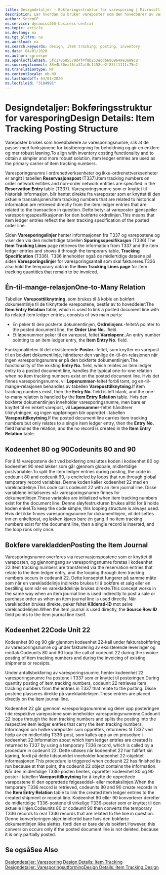 ```yaml
---
title: Designdetaljer – Bokføringsstruktur for varesporing | Microsoft-dokumentasjon
description: Lær hvordan du bruker vareposter som den hovedbærer av varesporingsnumre.
author: SorenGP
ms.service: dynamics365-business-central
ms.topic: article
ms.devlang: na
ms.tgt_pltfrm: na
ms.workload: na
ms.search.keywords: design, item tracking, posting, inventory
ms.date: 04/01/2020
ms.author: sgroespe
ms.openlocfilehash: 5fc178585579d4f4f8b253ecdb696964993e09c8
ms.sourcegitcommit: 88e4b30eaf6fa32af0c1452ce2f85ff1111c75e2
ms.translationtype: HT
ms.contentlocale: nb-NO
ms.lasthandoff: 04/01/2020
ms.locfileid: "3184991"
---
```

# <a name="design-details-item-tracking-posting-structure"></a><span data-ttu-id="b515d-103">Designdetaljer: Bokføringsstruktur for varesporing</span><span class="sxs-lookup"><span data-stu-id="b515d-103">Design Details: Item Tracking Posting Structure</span></span>
<span data-ttu-id="b515d-104">Vareposter brukes som hovedbærere av varesporingsnumre, slik at de passer med funksjonene for kostberegning for beholdning og gir en enklere og mer robust løsning.</span><span class="sxs-lookup"><span data-stu-id="b515d-104">To align with inventory costing functionality and to obtain a simpler and more robust solution, item ledger entries are used as the primary carrier of item tracking numbers.</span></span>  
  
<span data-ttu-id="b515d-105">Varesporingsnumre i ordrenettverksenheter og ikke-ordrenettverksenheter er angitt i tabellen **Reservasjonspost** (T337).</span><span class="sxs-lookup"><span data-stu-id="b515d-105">Item tracking numbers on order network entities and non-order network entities are specified in the **Reservation Entry** table (T337).</span></span> <span data-ttu-id="b515d-106">Varesporingsnumre som er knyttet til historisk informasjon, blir hentet direkte fra vareposter som er knyttet til den aktuelle transaksjonen.</span><span class="sxs-lookup"><span data-stu-id="b515d-106">Item tracking numbers that are related to historical information are retrieved directly from the item ledger entries that are related to the transaction in question.</span></span> <span data-ttu-id="b515d-107">Dette betyr at vareposter gjenspeiler varesporingsspesifikasjonen for den bokførte ordrelinjen.</span><span class="sxs-lookup"><span data-stu-id="b515d-107">This means that item ledger entries reflect the item tracking specification of the posted order line.</span></span>  
  
<span data-ttu-id="b515d-108">Siden **Varesporingslinjer** henter informasjonen fra T337 og varepostene og viser den via den midlertidige tabellen **Sporingsspesifikasjon** (T336).</span><span class="sxs-lookup"><span data-stu-id="b515d-108">The **Item Tracking Lines** page retrieves the information from T337 and the item ledger entries and shows it through the temporary table, **Tracking Specification** (T336).</span></span> <span data-ttu-id="b515d-109">T336 inneholder også de midlertidige dataene på siden **Varesporingslinjer** for varesporingsantall som skal faktureres.</span><span class="sxs-lookup"><span data-stu-id="b515d-109">T336 also hold the temporary data in the **Item Tracking Lines page** for item tracking quantities that remain to be invoiced.</span></span>  
  
## <a name="one-to-many-relation"></a><span data-ttu-id="b515d-110">Én-til-mange-relasjon</span><span class="sxs-lookup"><span data-stu-id="b515d-110">One-to-Many Relation</span></span>  
<span data-ttu-id="b515d-111">Tabellen **Vareposttilknytning**, som brukes til å koble en bokført dokumentlinje til de tilknyttede varepostene, består av to hoveddeler:</span><span class="sxs-lookup"><span data-stu-id="b515d-111">The **Item Entry Relation** table, which is used to link a posted document line with its related item ledger entries, consists of two main parts:</span></span>  
  
* <span data-ttu-id="b515d-112">En peker til den posterte dokumentlinjen, **Ordrelinjenr.**-feltet</span><span class="sxs-lookup"><span data-stu-id="b515d-112">A pointer to the posted document line, the **Order Line No.**</span></span> <span data-ttu-id="b515d-113">.</span><span class="sxs-lookup"><span data-stu-id="b515d-113">field.</span></span>  
* <span data-ttu-id="b515d-114">Et løpenummer peker til en varepost, feltet **Vareløpenr.**.</span><span class="sxs-lookup"><span data-stu-id="b515d-114">An entry number pointing to an item ledger entry, the **Item Entry No.** field.</span></span>  
  
<span data-ttu-id="b515d-115">Funksjonaliteten til det eksisterende **Postnr.**-feltet, som knytter en varepost til en bokført dokumentlinje, håndterer den vanlige én-til-én-relasjonen når ingen varesporingsnumre er på den bokførte dokumentlinjen.</span><span class="sxs-lookup"><span data-stu-id="b515d-115">The functionality of the existing **Entry No.** field, which relates an item ledger entry to a posted document line, handles the typical one-to-one relation when no item tracking numbers exist on the posted document line.</span></span> <span data-ttu-id="b515d-116">Hvis det finnes varesporingsnumre, vil **Løpenummer**-feltet forbli tomt, og en-til-mange-relasjonen behandles av tabellen **Vareposttilknytning**.</span><span class="sxs-lookup"><span data-stu-id="b515d-116">If item tracking numbers exist, then the **Entry No.** field is left blank, and the one-to-many relation is handled by the **Item Entry Relation** table.</span></span> <span data-ttu-id="b515d-117">Hvis den bokførte dokumentlinjen inneholder varesporingsnumre, men bare er knyttet til en enkelt varepost, vil **Løpenummer**-feltet håndterer tilknytningen, og ingen oppføringen blir opprettet i tabellen **Vareposttilknytning**.</span><span class="sxs-lookup"><span data-stu-id="b515d-117">If the posted document line carries item tracking numbers but only relates to a single item ledger entry, then the **Entry No.** field handles the relation, and the no record is created in the **Item Entry Relation** table.</span></span>  
  
## <a name="codeunits-80-and-90"></a><span data-ttu-id="b515d-118">Kodeenhet 80 og 90</span><span class="sxs-lookup"><span data-stu-id="b515d-118">Codeunits 80 and 90</span></span>  
<span data-ttu-id="b515d-119">For å få varepostene delt ved bokføring omsluttes koden i kodeenhet 80 og kodeenhet 90 med løkker som går gjennom globale, midlertidige postvariabler.</span><span class="sxs-lookup"><span data-stu-id="b515d-119">To split the item ledger entries during posting, the code in codeunit 80 and codeunit 90, is encircled by loops that run through global temporary record variables.</span></span> <span data-ttu-id="b515d-120">Denne koden kaller kodeenhet 22 med en varekladdelinje.</span><span class="sxs-lookup"><span data-stu-id="b515d-120">This code calls codeunit 22 with an item journal line.</span></span> <span data-ttu-id="b515d-121">Disse variablene initialiseres når varesporingsnumre finnes for dokumentlinjen.</span><span class="sxs-lookup"><span data-stu-id="b515d-121">These variables are initialized when item tracking numbers exist for the document line.</span></span> <span data-ttu-id="b515d-122">Denne sløyfestrukturen brukes alltid for å holde koden enkel.</span><span class="sxs-lookup"><span data-stu-id="b515d-122">To keep the code simple, this looping structure is always used.</span></span> <span data-ttu-id="b515d-123">Hvis det ikke finnes varesporingsnumre for dokumentlinjen, vil det settes inn en enkeltpost, og løkken kjøres bare én gang.</span><span class="sxs-lookup"><span data-stu-id="b515d-123">If no item tracking numbers exist for the document line, then a single record is inserted, and the loop runs only once.</span></span>  
  
## <a name="posting-the-item-journal"></a><span data-ttu-id="b515d-124">Bokføre varekladden</span><span class="sxs-lookup"><span data-stu-id="b515d-124">Posting the Item Journal</span></span>  
<span data-ttu-id="b515d-125">Varesporingsnumre overføres via reservasjonspostene som er knyttet til vareposten, og gjennomgang av varesporingsnumre foretas i kodeenhet 22.</span><span class="sxs-lookup"><span data-stu-id="b515d-125">Item tracking numbers are transferred via the reservation entries that relate to the item ledger entry, and the looping through item tracking numbers occurs in codeunit 22.</span></span> <span data-ttu-id="b515d-126">Dette konseptet fungerer på samme måte som når en varekladdelinje indirekte brukes til å bokføre et salg eller en bestilling som når en varekladdelinje brukes direkte.</span><span class="sxs-lookup"><span data-stu-id="b515d-126">This concept works in the same way when an item journal line is used indirectly to post a sale or purchase order as when an item journal line is used directly.</span></span> <span data-ttu-id="b515d-127">Når varekladden brukes direkte, peker feltet **Kilderad-ID** mot selve varekladdelinjen.</span><span class="sxs-lookup"><span data-stu-id="b515d-127">When the item journal is used directly, the **Source Row ID** field points to the item journal line itself.</span></span>  
  
## <a name="code-unit-22"></a><span data-ttu-id="b515d-128">Kodeenhet 22</span><span class="sxs-lookup"><span data-stu-id="b515d-128">Code Unit 22</span></span>  
<span data-ttu-id="b515d-129">Kodeenhet 80 og 90 går gjennom kodeenhet 22-kall under fakturabokføring av varesporingsnumre og under fakturering av eksisterende leveringer og mottak.</span><span class="sxs-lookup"><span data-stu-id="b515d-129">Codeunits 80 and 90 loop the call of codeunit 22 during the invoice posting of item tracking numbers and during the invoicing of existing shipments or receipts.</span></span>  
  
<span data-ttu-id="b515d-130">Under antallsbokføring av varesporingsnumre, henter kodeenhet 22 varesporingsnumre fra postene i T337 som er knyttet til posteringen.</span><span class="sxs-lookup"><span data-stu-id="b515d-130">During quantity posting of item tracking numbers, codeunit 22 retrieves item tracking numbers from the entries in T337 that relate to the posting.</span></span> <span data-ttu-id="b515d-131">Disse postene plasseres direkte på varekladdelinjen.</span><span class="sxs-lookup"><span data-stu-id="b515d-131">These entries are placed directly on the item journal line.</span></span>  
  
<span data-ttu-id="b515d-132">Kodeenhet 22 går gjennom varesporingsnumrene og deler opp posteringen i de respektive varepostene som inneholder varesporingsnumrene.</span><span class="sxs-lookup"><span data-stu-id="b515d-132">Codeunit 22 loops through the item tracking numbers and splits the posting into the respective item ledger entries that carry the item tracking numbers.</span></span> <span data-ttu-id="b515d-133">Informasjon om hvilke vareposter som opprettes, returneres til T337 ved hjelp av en midlertidig T336-post, som kalles opp av en prosedyre i kodeenhet 22.</span><span class="sxs-lookup"><span data-stu-id="b515d-133">Information about which item ledger entries are created is returned to T337 by using a temporary T336 record, which is called by a procedure in codeunit 22.</span></span> <span data-ttu-id="b515d-134">Dette utløses når kodeenhet 22 har fullført sin kjøring, fordi på dette tidspunktet inneholder kodeenhet 22-objektet informasjonen.</span><span class="sxs-lookup"><span data-stu-id="b515d-134">This procedure is triggered when codeunit 22 has finished its run because at that point, the codeunit 22 object contains the information.</span></span> <span data-ttu-id="b515d-135">Når den midlertidige T336-posten hentes, oppretter kodeenhet 80 og 90 poster i tabellen **Vareposttilknytning** for å knytte de opprettede varepostene til den opprettede følgeseddel- eller mottakslinjen.</span><span class="sxs-lookup"><span data-stu-id="b515d-135">When the temporary T336 record is retrieved, codeunits 80 and 90 create records in the **Item Entry Relation** table to link the created item ledger entries to the created shipment or receipt line.</span></span> <span data-ttu-id="b515d-136">Kodeenhet 80 eller 90 konverterer deretter de midlertidige T336-postene til virkelige T336-poster som er knyttet til den aktuelle linjen.</span><span class="sxs-lookup"><span data-stu-id="b515d-136">Codeunits 80 or codeunit 90 then converts the temporary T336 records to real T336 records that are related to the line in question.</span></span> <span data-ttu-id="b515d-137">Denne konverteringen skjer imidlertid bare hvis den bokførte dokumentlinjen ikke slettes, fordi den er bare delvis bokført.</span><span class="sxs-lookup"><span data-stu-id="b515d-137">However, this conversion occurs only if the posted document line is not deleted, because it is only partially posted.</span></span>  
  
## <a name="see-also"></a><span data-ttu-id="b515d-138">Se også</span><span class="sxs-lookup"><span data-stu-id="b515d-138">See Also</span></span>  
<span data-ttu-id="b515d-139">[Designdetaljer: Varesporing](design-details-item-tracking.md) </span><span class="sxs-lookup"><span data-stu-id="b515d-139">[Design Details: Item Tracking](design-details-item-tracking.md) </span></span>  
[<span data-ttu-id="b515d-140">Designdetaljer: Varesporingsutforming</span><span class="sxs-lookup"><span data-stu-id="b515d-140">Design Details: Item Tracking Design</span></span>](design-details-item-tracking-design.md)